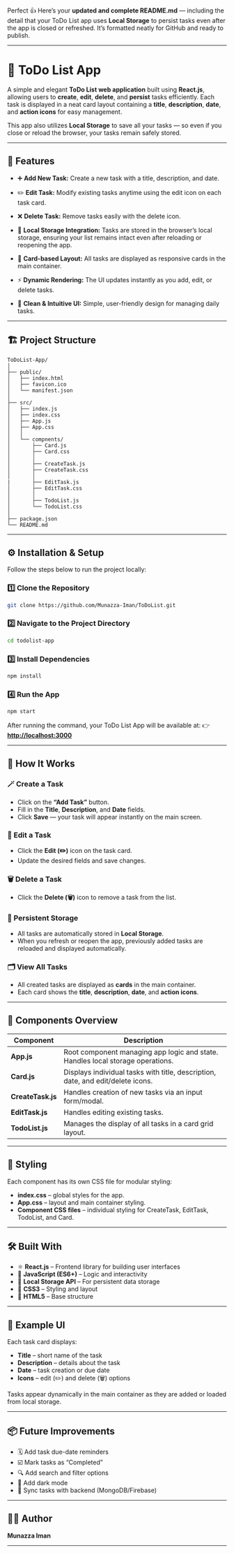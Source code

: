 Perfect 👍
Here’s your **updated and complete README.md** — including the detail that your ToDo List app uses **Local Storage** to persist tasks even after the app is closed or refreshed.
It’s formatted neatly for GitHub and ready to publish.

---

# 📝 ToDo List App

A simple and elegant **ToDo List web application** built using **React.js**, allowing users to **create**, **edit**, **delete**, and **persist** tasks efficiently. Each task is displayed in a neat card layout containing a **title**, **description**, **date**, and **action icons** for easy management.

This app also utilizes **Local Storage** to save all your tasks — so even if you close or reload the browser, your tasks remain safely stored.

---

## 🚀 Features

* ➕ **Add New Task:**
  Create a new task with a title, description, and date.

* ✏️ **Edit Task:**
  Modify existing tasks anytime using the edit icon on each task card.

* ❌ **Delete Task:**
  Remove tasks easily with the delete icon.

* 💾 **Local Storage Integration:**
  Tasks are stored in the browser’s local storage, ensuring your list remains intact even after reloading or reopening the app.

* 🧩 **Card-based Layout:**
  All tasks are displayed as responsive cards in the main container.

* ⚡ **Dynamic Rendering:**
  The UI updates instantly as you add, edit, or delete tasks.

* 🧼 **Clean & Intuitive UI:**
  Simple, user-friendly design for managing daily tasks.

---

## 🏗️ Project Structure

```
ToDoList-App/
│
├── public/
│   ├── index.html
│   ├── favicon.ico
│   └── manifest.json
│
├── src/
│   ├── index.js
│   ├── index.css
│   ├── App.js
│   ├── App.css
│   │
│   └── compnents/
│       ├── Card.js
│       ├── Card.css
│       │
│       ├── CreateTask.js
│       ├── CreateTask.css
│       │
|       ├── EditTask.js
│       ├── EditTask.css
│       │
│       ├── TodoList.js
│       └── TodoList.css
│
├── package.json
└── README.md
```

---

## ⚙️ Installation & Setup

Follow the steps below to run the project locally:

### 1️⃣ Clone the Repository

```bash
git clone https://github.com/Munazza-Iman/ToDoList.git
```

### 2️⃣ Navigate to the Project Directory

```bash
cd todolist-app
```

### 3️⃣ Install Dependencies

```bash
npm install
```

### 4️⃣ Run the App

```bash
npm start
```

After running the command, your ToDo List App will be available at:
👉 **[http://localhost:3000](http://localhost:3000)**

---

## 🧠 How It Works

### 🪄 Create a Task

* Click on the **“Add Task”** button.
* Fill in the **Title**, **Description**, and **Date** fields.
* Click **Save** — your task will appear instantly on the main screen.

### 📝 Edit a Task

* Click the **Edit (✏️)** icon on the task card.
* Update the desired fields and save changes.

### 🗑️ Delete a Task

* Click the **Delete (🗑️)** icon to remove a task from the list.

### 💾 Persistent Storage

* All tasks are automatically stored in **Local Storage**.
* When you refresh or reopen the app, previously added tasks are reloaded and displayed automatically.

### 🗂️ View All Tasks

* All created tasks are displayed as **cards** in the main container.
* Each card shows the **title**, **description**, **date**, and **action icons**.

---

## 🧩 Components Overview

| Component         | Description                                                                     |
| ----------------- | ------------------------------------------------------------------------------- |
| **App.js**        | Root component managing app logic and state. Handles local storage operations.  |
| **Card.js**       | Displays individual tasks with title, description, date, and edit/delete icons. |
| **CreateTask.js** | Handles creation of new tasks via an input form/modal.                          |
| **EditTask.js**   | Handles editing existing tasks.                                                 |
| **TodoList.js**   | Manages the display of all tasks in a card grid layout.                         |

---

## 🎨 Styling

Each component has its own CSS file for modular styling:

* **index.css** – global styles for the app.
* **App.css** – layout and main container styling.
* **Component CSS files** – individual styling for CreateTask, EditTask, TodoList, and Card.

---

## 🛠️ Built With

* ⚛️ **React.js** – Frontend library for building user interfaces
* 🧰 **JavaScript (ES6+)** – Logic and interactivity
* 💾 **Local Storage API** – For persistent data storage
* 🎨 **CSS3** – Styling and layout
* 🧱 **HTML5** – Base structure

---

## 📸 Example UI

Each task card displays:

* **Title** – short name of the task
* **Description** – details about the task
* **Date** – task creation or due date
* **Icons** – edit (✏️) and delete (🗑️) options

Tasks appear dynamically in the main container as they are added or loaded from local storage.

---

## 📦 Future Improvements

* 🗓️ Add task due-date reminders
* ☑️ Mark tasks as “Completed”
* 🔍 Add search and filter options
* 🌙 Add dark mode
* 🔗 Sync tasks with backend (MongoDB/Firebase)

---

## 🧑‍💻 Author

**Munazza Iman**

---